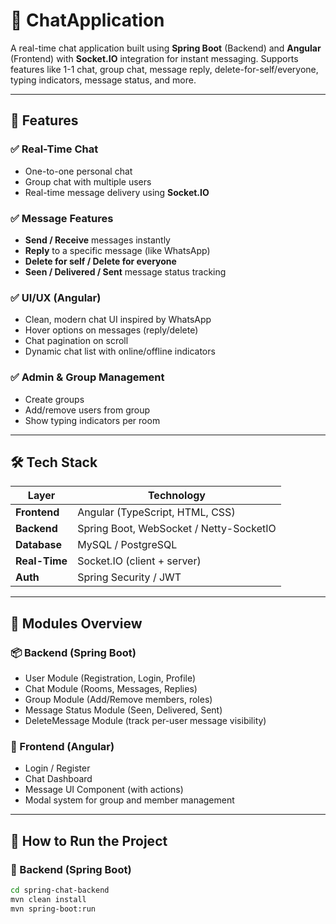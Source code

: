 # 💬 ChatApplication

A real-time chat application built using **Spring Boot** (Backend) and **Angular** (Frontend) with **Socket.IO** integration for instant messaging. Supports features like 1-1 chat, group chat, message reply, delete-for-self/everyone, typing indicators, message status, and more.

---

## 🚀 Features

### ✅ Real-Time Chat
- One-to-one personal chat
- Group chat with multiple users
- Real-time message delivery using **Socket.IO**

### ✅ Message Features
- **Send / Receive** messages instantly
- **Reply** to a specific message (like WhatsApp)
- **Delete for self / Delete for everyone**
- **Seen / Delivered / Sent** message status tracking

### ✅ UI/UX (Angular)
- Clean, modern chat UI inspired by WhatsApp
- Hover options on messages (reply/delete)
- Chat pagination on scroll
- Dynamic chat list with online/offline indicators

### ✅ Admin & Group Management
- Create groups
- Add/remove users from group
- Show typing indicators per room

---

## 🛠️ Tech Stack

| Layer        | Technology           |
|--------------|----------------------|
| **Frontend** | Angular (TypeScript, HTML, CSS) |
| **Backend**  | Spring Boot, WebSocket / Netty-SocketIO |
| **Database** | MySQL / PostgreSQL |
| **Real-Time**| Socket.IO (client + server) |
| **Auth**     | Spring Security / JWT |

---

## 🧱 Modules Overview

### 📦 Backend (Spring Boot)
- User Module (Registration, Login, Profile)
- Chat Module (Rooms, Messages, Replies)
- Group Module (Add/Remove members, roles)
- Message Status Module (Seen, Delivered, Sent)
- DeleteMessage Module (track per-user message visibility)

### 🎨 Frontend (Angular)
- Login / Register
- Chat Dashboard
- Message UI Component (with actions)
- Modal system for group and member management

---

## 🧪 How to Run the Project

### 🔧 Backend (Spring Boot)
```bash
cd spring-chat-backend
mvn clean install
mvn spring-boot:run
